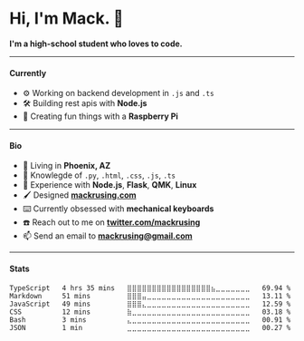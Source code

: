 # Hi, I'm Mack. 👋

**I'm a high-school student who loves to code.**

---

#### Currently

- ⚙️ Working on backend development in `.js` and `.ts`
- 🛠 Building rest apis with **Node.js**
- 🥧 Creating fun things with a **Raspberry Pi**

---

#### Bio

- 📍 Living in **Phoenix, AZ**
- 🧠 Knowlegde of `.py`, `.html`, `.css`, `.js`, `.ts`
- 🔨 Experience with **Node.js**, **Flask**, **QMK**, **Linux**
- 🖌 Designed **[mackrusing.com](https://mackrusing.com)**
- ⌨️ Currently obsessed with **mechanical keyboards**
- ☎️ Reach out to me on **[twitter.com/mackrusing](https://twitter.com/mackrusing)**
- 📫 Send an email to **[mackrusing@gmail.com](mailto:mackrusing@gmail.com)**

---

#### Stats

<!--START_SECTION:waka-->

```text
TypeScript   4 hrs 35 mins   ⣿⣿⣿⣿⣿⣿⣿⣿⣿⣿⣿⣿⣿⣿⣿⣿⣿⣦⣀⣀⣀⣀⣀⣀⣀   69.94 %
Markdown     51 mins         ⣿⣿⣿⣤⣀⣀⣀⣀⣀⣀⣀⣀⣀⣀⣀⣀⣀⣀⣀⣀⣀⣀⣀⣀⣀   13.11 %
JavaScript   49 mins         ⣿⣿⣿⣄⣀⣀⣀⣀⣀⣀⣀⣀⣀⣀⣀⣀⣀⣀⣀⣀⣀⣀⣀⣀⣀   12.59 %
CSS          12 mins         ⣷⣀⣀⣀⣀⣀⣀⣀⣀⣀⣀⣀⣀⣀⣀⣀⣀⣀⣀⣀⣀⣀⣀⣀⣀   03.18 %
Bash         3 mins          ⣄⣀⣀⣀⣀⣀⣀⣀⣀⣀⣀⣀⣀⣀⣀⣀⣀⣀⣀⣀⣀⣀⣀⣀⣀   00.91 %
JSON         1 min           ⣀⣀⣀⣀⣀⣀⣀⣀⣀⣀⣀⣀⣀⣀⣀⣀⣀⣀⣀⣀⣀⣀⣀⣀⣀   00.27 %
```

<!--END_SECTION:waka-->
